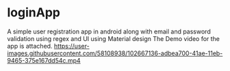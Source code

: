 # loginApp
A simple user registration app in android along with email and password validation using regex and UI using Material design
The Demo video for the app is attached.
https://user-images.githubusercontent.com/58108938/102667136-adbea700-41ae-11eb-9465-375e167dd54c.mp4
